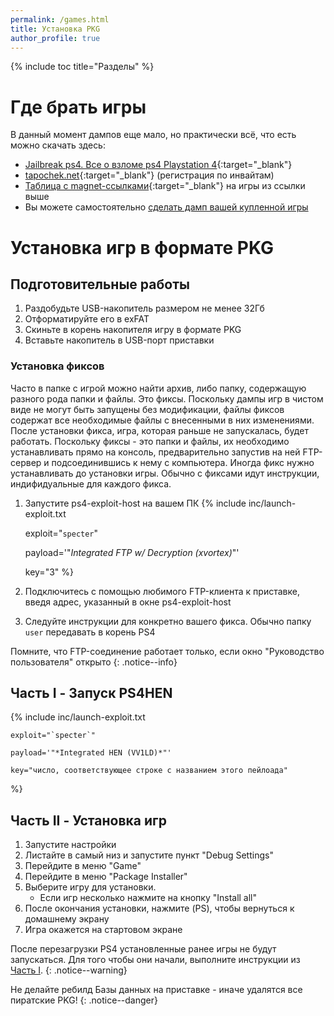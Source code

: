 ```yaml
---
permalink: /games.html
title: Установка PKG
author_profile: true
---
```

{% include toc title="Разделы" %}

# Где брать игры

В данный момент дампов еще мало, но практически всё, что есть можно скачать здесь:

+ [Jailbreak ps4. Все о взломе ps4 Playstation 4](https://vk.com/topic-62195384_36418095){:target="_blank"}
+ [tapochek.net](https://tapochek.net/viewforum.php?f=910){:target="_blank"} (регистрация по инвайтам)
+ [Таблица с magnet-ссылками](https://docs.google.com/spreadsheets/d/1vxlwU8bPnaZuWQ9u3RHPXhX-jSkges71uSg3ON3r9I8/edit?usp=sharing){:target="_blank"} на игры из ссылки выше
+ Вы можете самостоятельно [сделать дамп вашей купленной игры](game-dumps)
	
# Установка игр в формате PKG

## Подготовительные работы

1. Раздобудьте USB-накопитель размером не менее 32Гб 
1. Отформатируйте его в exFAT 
1. Скиньте в корень накопителя игру в формате PKG
1. Вставьте накопитель в USB-порт приставки

### Установка фиксов 

Часто в папке с игрой можно найти архив, либо папку, содержащую разного рода папки и файлы. Это фиксы. Поскольку дампы игр в чистом виде не могут быть запущены без модификации, файлы фиксов содержат все необходимые файлы с внесенными в них изменениями. После установки фикса, игра, которая раньше не запускалась, будет работать. Поскольку фиксы - это папки и файлы, их необходимо устанавливать прямо на консоль, предварительно запустив на ней FTP-сервер и подсоединившись к нему с компьютера. Иногда фикс нужно устанавливать до установки игры. Обычно с фиксами идут инструкции, индифидуальные для каждого фикса.

1. Запустите ps4-exploit-host на вашем ПК
{% include inc/launch-exploit.txt 

	exploit="`specter`"

	payload='"*Integrated FTP w/ Decryption (xvortex)*"'

	key="3" 
%}
1. Подключитесь с помощью любимого FTP-клиента к приставке, введя адрес, указанный в окне ps4-exploit-host
1. Следуйте инструкции для конкретно вашего фикса. Обычно папку `user` передавать в корень PS4

Помните, что FTP-соединение работает только, если окно "Руководство пользователя" открыто
{: .notice--info}

## Часть I - Запуск PS4HEN

{% include inc/launch-exploit.txt 

	exploit="`specter`"

	payload='"*Integrated HEN (VV1LD)*"'

	key="число, соответствующее строке с названием этого пейлоада" 
%}

## Часть II - Установка игр

1. Запустите настройки
1. Листайте в самый низ и запустите пункт "Debug Settings"
1. Перейдите в меню "Game"
1. Перейдите в меню "Package Installer"
1. Выберите игру для установки. 
	* Если игр несколько нажмите на кнопку "Install all"
1. После окончания установки, нажмите (PS), чтобы вернуться к домашнему экрану
1. Игра окажется на стартовом экране

После перезагрузки PS4 установленные ранее игры не будут запускаться. Для того чтобы они начали, выполните инструкции из [Часть I](games#%D1%87%D0%B0%D1%81%D1%82%D1%8C-i---%D0%B7%D0%B0%D0%BF%D1%83%D1%81%D0%BA-ps4hen).
{: .notice--warning}

Не делайте ребилд Базы данных на приставке - иначе удалятся все пиратские PKG!
{: .notice--danger}